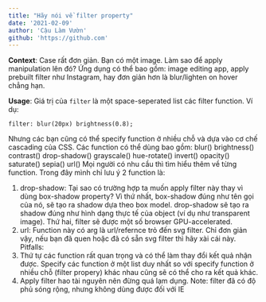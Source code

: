 ```yaml
---
title: "Hãy nói về filter property"
date: '2021-02-09'
author: 'Cậu Làm Vườn'
github: 'https://github.com'
---
```


**Context**: Case rất đơn giản. Bạn có một image. Làm sao để apply manipulation lên đó? Ứng dụng có thể bao gồm: image editing app, apply prebuilt filter như Instagram, hay đơn giản hơn là blur/lighten on hover chẳng hạn.

**Usage**: Giá trị của `filter` là một space-seperated list các filter function. Ví dụ:
```
filter: blur(20px) brightness(0.8);
```

Nhưng các bạn cũng có thể specify function ở nhiều chỗ và dựa vào cơ chế cascading của CSS. Các function có thể dùng bao gồm: blur() brightness() contrast() drop-shadow() grayscale() hue-rotate() invert() opacity() saturate() sepia() url()
Mọi người có nhu cầu thì tìm hiểu thêm về từng function. Trong đây mình chỉ lưu ý 2 function là:
1) drop-shadow: Tại sao có trường hợp ta muốn apply filter này thay vì dùng box-shadow property? Vì thứ nhất, box-shadow đúng như tên gọi của nó, sẽ tạo ra shadow dựa theo box model. drop-shadow sẽ tạo ra shadow đúng như hình dạng thực tế của object (ví dụ như transparent image). Thứ hai, filter sẽ được một số browser GPU-accelerated.
2) url: Function này có arg là url/refernce trỏ đến svg filter. Chỉ đơn giản vậy, nếu bạn đã quen hoặc đã có sẵn svg filter thì hãy xài cái này.
Pitfalls:
1) Thứ tự các function rất quan trọng và có thể làm thay đổi kết quả nhận được. Specify các function ở một list duy nhất so với specify function ở nhiều chỗ (filter propery) khác nhau cũng sẽ có thể cho ra kết quả khác.
2) Apply filter hao tài nguyên nên đừng quá lạm dụng.
Note:  filter đã có độ phủ sóng rộng, nhưng không dùng được đối với IE